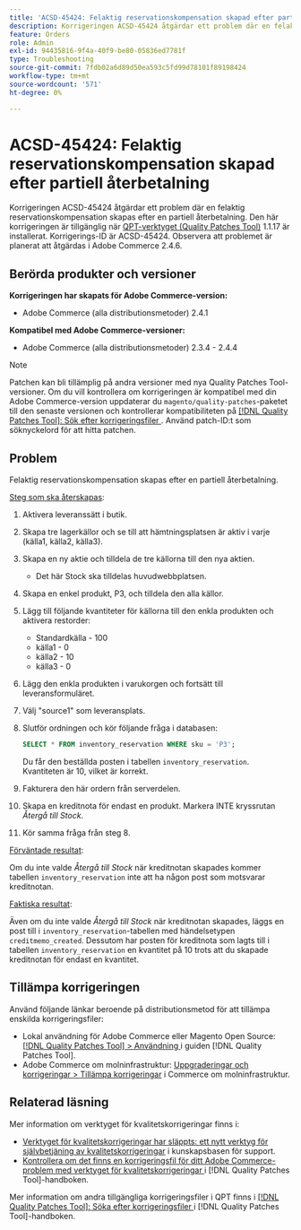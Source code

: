 ```yaml
---
title: 'ACSD-45424: Felaktig reservationskompensation skapad efter partiell återbetalning'
description: Korrigeringen ACSD-45424 åtgärdar ett problem där en felaktig reservationskompensation skapas efter en partiell återbetalning. Den här korrigeringen är tillgänglig när [QPT-verktyget (Quality Patches Tool)](https://experienceleague.adobe.com/en/docs/commerce-operations/tools/quality-patches-tool/quality-patches-tool-to-self-serve-quality-patches) 1.1.17 är installerat. Korrigerings-ID är ACSD-45424. Observera att problemet är planerat att åtgärdas i Adobe Commerce 2.4.6.
feature: Orders
role: Admin
exl-id: 94435816-9f4a-40f9-be80-05836ed7781f
type: Troubleshooting
source-git-commit: 7fdb02a6d89d50ea593c5fd99d78101f89198424
workflow-type: tm+mt
source-wordcount: '571'
ht-degree: 0%

---
```


# ACSD-45424: Felaktig reservationskompensation skapad efter partiell återbetalning

Korrigeringen ACSD-45424 åtgärdar ett problem där en felaktig reservationskompensation skapas efter en partiell återbetalning. Den här korrigeringen är tillgänglig när [QPT-verktyget (Quality Patches Tool)](https://experienceleague.adobe.com/en/docs/commerce-operations/tools/quality-patches-tool/quality-patches-tool-to-self-serve-quality-patches) 1.1.17 är installerat. Korrigerings-ID är ACSD-45424. Observera att problemet är planerat att åtgärdas i Adobe Commerce 2.4.6.

## Berörda produkter och versioner

**Korrigeringen har skapats för Adobe Commerce-version:**

* Adobe Commerce (alla distributionsmetoder) 2.4.1

**Kompatibel med Adobe Commerce-versioner:**

* Adobe Commerce (alla distributionsmetoder) 2.3.4 - 2.4.4

>[!NOTE]
>
>Patchen kan bli tillämplig på andra versioner med nya Quality Patches Tool-versioner. Om du vill kontrollera om korrigeringen är kompatibel med din Adobe Commerce-version uppdaterar du `magento/quality-patches`-paketet till den senaste versionen och kontrollerar kompatibiliteten på [[!DNL Quality Patches Tool]: Sök efter korrigeringsfiler ](https://experienceleague.adobe.com/en/docs/commerce-operations/tools/quality-patches-tool/quality-patches-tool-to-self-serve-quality-patches). Använd patch-ID:t som söknyckelord för att hitta patchen.

## Problem

Felaktig reservationskompensation skapas efter en partiell återbetalning.

<u>Steg som ska återskapas</u>:

1. Aktivera leveranssätt i butik.
1. Skapa tre lagerkällor och se till att hämtningsplatsen är aktiv i varje (källa1, källa2, källa3).
1. Skapa en ny aktie och tilldela de tre källorna till den nya aktien.
   * Det här Stock ska tilldelas huvudwebbplatsen.
1. Skapa en enkel produkt, P3, och tilldela den alla källor.
1. Lägg till följande kvantiteter för källorna till den enkla produkten och aktivera restorder:
   * Standardkälla - 100
   * källa1 - 0
   * källa2 - 10
   * källa3 - 0
1. Lägg den enkla produkten i varukorgen och fortsätt till leveransformuläret.
1. Välj &quot;source1&quot; som leveransplats.
1. Slutför ordningen och kör följande fråga i databasen:

   ```sql
   SELECT * FROM inventory_reservation WHERE sku = 'P3';
   ```

   Du får den beställda posten i tabellen `inventory_reservation`. Kvantiteten är 10, vilket är korrekt.
1. Fakturera den här ordern från serverdelen.
1. Skapa en kreditnota för endast en produkt. Markera INTE kryssrutan *Återgå till Stock*.
1. Kör samma fråga från steg 8.

<u>Förväntade resultat</u>:

Om du inte valde *Återgå till Stock* när kreditnotan skapades kommer tabellen `inventory_reservation` inte att ha någon post som motsvarar kreditnotan.

<u>Faktiska resultat</u>:

Även om du inte valde *Återgå till Stock* när kreditnotan skapades, läggs en post till i `inventory_reservation`-tabellen med händelsetypen `creditmemo_created`. Dessutom har posten för kreditnota som lagts till i tabellen `inventory_reservation` en kvantitet på 10 trots att du skapade kreditnotan för endast en kvantitet.

## Tillämpa korrigeringen

Använd följande länkar beroende på distributionsmetod för att tillämpa enskilda korrigeringsfiler:

* Lokal användning för Adobe Commerce eller Magento Open Source: [[!DNL Quality Patches Tool] > Användning ](/help/tools/quality-patches-tool/usage.md) i guiden [!DNL Quality Patches Tool].
* Adobe Commerce om molninfrastruktur: [Uppgraderingar och korrigeringar > Tillämpa korrigeringar](https://experienceleague.adobe.com/docs/commerce-cloud-service/user-guide/develop/upgrade/apply-patches.html) i Commerce om molninfrastruktur.

## Relaterad läsning

Mer information om verktyget för kvalitetskorrigeringar finns i:

* [Verktyget för kvalitetskorrigeringar har släppts: ett nytt verktyg för självbetjäning av kvalitetskorrigeringar](https://experienceleague.adobe.com/en/docs/commerce-operations/tools/quality-patches-tool/quality-patches-tool-to-self-serve-quality-patches) i kunskapsbasen för support.
* [Kontrollera om det finns en korrigeringsfil för ditt Adobe Commerce-problem med verktyget för kvalitetskorrigeringar ](/help/tools/quality-patches-tool/patches-available-in-qpt/check-patch-for-magento-issue-with-magento-quality-patches.md) i [!DNL Quality Patches Tool]-handboken.

Mer information om andra tillgängliga korrigeringsfiler i QPT finns i [[!DNL Quality Patches Tool]: Söka efter korrigeringsfiler ](https://experienceleague.adobe.com/tools/commerce-quality-patches/index.html) i [!DNL Quality Patches Tool]-handboken.
